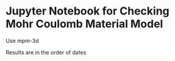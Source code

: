 Jupyter Notebook for Checking Mohr Coulomb Material Model
======================

Use mpm-3d 

Results are in the order of dates